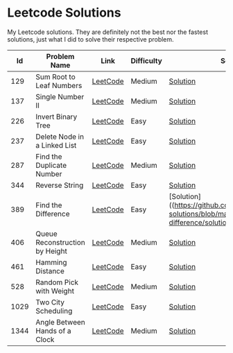 # Leetcode Solutions
My Leetcode solutions. They are definitely not the best nor the fastest solutions, just what I did to solve their respective problem.

Id|Problem Name|Link|Difficulty|Solution|Language
--|------------|----|----------|--------|---------
129|Sum Root to Leaf Numbers|[LeetCode](https://leetcode.com/problems/sum-root-to-leaf-numbers/)|Medium|[Solution](https://github.com/Haato3o/leetcode-solutions/blob/master/sum-root-to-leaf-numbers/solution.c)|C
137|Single Number II|[LeetCode](https://leetcode.com/problems/single-number-ii/)|Medium|[Solution](https://github.com/Haato3o/leetcode-solutions/blob/master/single-number-ii/solution.py)|Python3
226|Invert Binary Tree|[LeetCode](https://leetcode.com/problems/invert-binary-tree/)|Easy|[Solution](https://github.com/Haato3o/leetcode-solutions/blob/master/invert-binary-tree/solution.c)|C
237|Delete Node in a Linked List|[LeetCode](https://leetcode.com/problems/delete-node-in-a-linked-list)|Easy|[Solution](https://github.com/Haato3o/leetcode-solutions/blob/master/delete-node-in-a-linked-list/solution.c)|C
287|Find the Duplicate Number|[LeetCode](https://leetcode.com/problems/find-the-duplicate-number/)|Medium|[Solution](https://github.com/Haato3o/leetcode-solutions/blob/master/find-the-duplicate-number/solution.c)|C
344|Reverse String|[LeetCode](https://leetcode.com/problems/reverse-string/)|Easy|[Solution](https://github.com/Haato3o/leetcode-solutions/blob/master/reverse-string/solution.c)|C
389|Find the Difference|[LeetCode](https://leetcode.com/problems/find-the-difference/)|Easy|[Solution]((https://github.com/Haato3o/leetcode-solutions/blob/master/find-the-difference/solution.py)|Python3
406|Queue Reconstruction by Height|[LeetCode](https://leetcode.com/problems/queue-reconstruction-by-height/)|Medium|[Solution](https://github.com/Haato3o/leetcode-solutions/blob/master/queue-reconstruction-by-height/solution.py)|Python3
461|Hamming Distance|[LeetCode](https://leetcode.com/problems/hamming-distance/)|Easy|[Solution](https://github.com/Haato3o/leetcode-solutions/blob/master/hamming-distance/solution.c)|C
528|Random Pick with Weight|[LeetCode](https://leetcode.com/problems/random-pick-with-weight/)|Medium|[Solution](https://github.com/Haato3o/leetcode-solutions/blob/master/random-pick-with-weight/solution.py)|Python3
1029|Two City Scheduling|[LeetCode](https://leetcode.com/problems/two-city-scheduling/)|Easy|[Solution](https://github.com/Haato3o/leetcode-solutions/blob/master/two-city-scheduling/solution.py)|Python3
1344|Angle Between Hands of a Clock|[LeetCode](https://leetcode.com/problems/angle-between-hands-of-a-clock/)|Medium|[Solution](https://github.com/Haato3o/leetcode-solutions/blob/master/angle-between-hands-of-a-clock/solution.py)|Python3